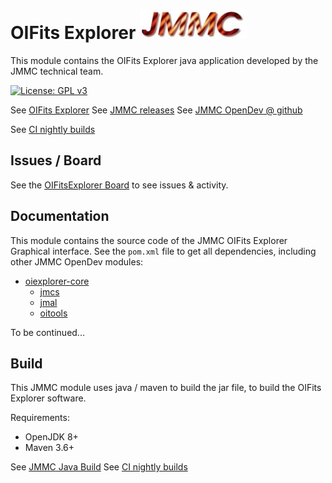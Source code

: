 # OIFits Explorer    ![JMMC logo](doc/JMMC-logo.jpg)

This module contains the OIFits Explorer java application developed by the JMMC technical team.

[![License: GPL v3](https://img.shields.io/badge/License-GPLv3-blue.svg)](LICENSE)


See [OIFits Explorer](https://www.jmmc.fr/oifitsexplorer)
See [JMMC releases](https://www.jmmc.fr/releases/)
See [JMMC OpenDev @ github](https://github.com/JMMC-OpenDev/)

See [CI nightly builds](https://github.com/JMMC-OpenDev/jmmc-java-build/actions/workflows/build.yml)


## Issues / Board

See the [OIFitsExplorer Board](https://github.com/orgs/JMMC-OpenDev/projects/4) to see issues & activity.


## Documentation

This module contains the source code of the JMMC OIFits Explorer Graphical interface.
See the `pom.xml` file to get all dependencies, including other JMMC OpenDev modules:
- [oiexplorer-core](https://github.com/JMMC-OpenDev/oiexplorer-core)
    - [jmcs](https://github.com/JMMC-OpenDev/jmcs)
    - [jmal](https://github.com/JMMC-OpenDev/jmal)
    - [oitools](https://github.com/JMMC-OpenDev/oitools)

To be continued...


## Build

This JMMC module uses java / maven to build the jar file, to build the OIFits Explorer software.

Requirements:
- OpenJDK 8+
- Maven 3.6+

See [JMMC Java Build](https://github.com/JMMC-OpenDev/jmmc-java-build)
See [CI nightly builds](https://github.com/JMMC-OpenDev/jmmc-java-build/actions/workflows/build.yml)

